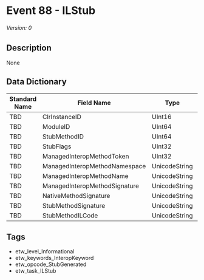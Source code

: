 # Event 88 - ILStub
###### Version: 0

## Description
None

## Data Dictionary
|Standard Name|Field Name|Type|Description|Sample Value|
|---|---|---|---|---|
|TBD|ClrInstanceID|UInt16|None|`None`|
|TBD|ModuleID|UInt64|None|`None`|
|TBD|StubMethodID|UInt64|None|`None`|
|TBD|StubFlags|UInt32|None|`None`|
|TBD|ManagedInteropMethodToken|UInt32|None|`None`|
|TBD|ManagedInteropMethodNamespace|UnicodeString|None|`None`|
|TBD|ManagedInteropMethodName|UnicodeString|None|`None`|
|TBD|ManagedInteropMethodSignature|UnicodeString|None|`None`|
|TBD|NativeMethodSignature|UnicodeString|None|`None`|
|TBD|StubMethodSignature|UnicodeString|None|`None`|
|TBD|StubMethodILCode|UnicodeString|None|`None`|

## Tags
* etw_level_Informational
* etw_keywords_InteropKeyword
* etw_opcode_StubGenerated
* etw_task_ILStub